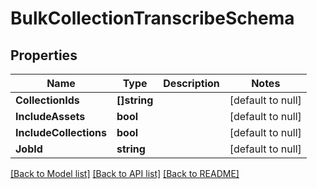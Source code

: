# BulkCollectionTranscribeSchema

## Properties
Name | Type | Description | Notes
------------ | ------------- | ------------- | -------------
**CollectionIds** | **[]string** |  | [default to null]
**IncludeAssets** | **bool** |  | [default to null]
**IncludeCollections** | **bool** |  | [default to null]
**JobId** | **string** |  | [default to null]

[[Back to Model list]](../README.md#documentation-for-models) [[Back to API list]](../README.md#documentation-for-api-endpoints) [[Back to README]](../README.md)


